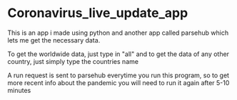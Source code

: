# Coronavirus_live_update_app

This is an app i made using python and another app called parsehub which lets me get the necessary data.

To get the worldwide data, just type in "all"
and to get the data of any other country, just simply type the countries name

A run request is sent to parsehub everytime you run this program, so to get more recent info about the pandemic
you will need to run it again after 5-10 minutes
